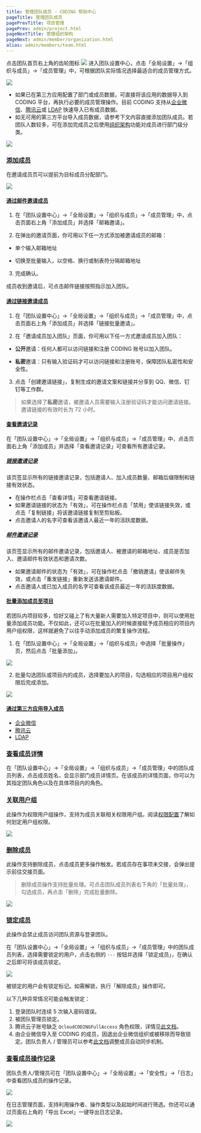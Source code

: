 ```yaml
---
title: 管理团队成员 - CODING 帮助中心
pageTitle: 管理团队成员
pagePrevTitle: 项目管理
pagePrev: admin/project.html
pageNextTitle: 管理组织架构
pageNext: admin/member/organization.html
alias: admin/members/team.html
---
```


点击团队首页右上角的齿轮图标 <img src ="https://help-assets.codehub.cn/enterprise/20210928153255.png" style ="margin:0"> 进入团队设置中心，点击「全局设置」->「组织与成员」->「成员管理」中，可根据团队实际情况选择最适合的成员管理方式。

![](https://help-assets.codehub.cn/enterprise/20210929153145.png)

*   如果已在第三方应用配置了部门或成员数据，可直接将该应用的数据导入到 CODING 平台，再执行必要的成员管理操作。目前 CODING 支持从[企业微信](/docs/admin/member/wecom.html)、[腾讯云](/docs/admin/member/cloud.html)或 [LDAP](/docs/admin/member/ldap.html) 快速导入已有成员数据。
*   如无可用的第三方平台导入成员数据，请参考下文内容直接添加团队成员。若团队人数较多，可在添加完成员之后使用[组织架构](/docs/admin/member/organization.html)功能对成员进行部门级分类。

![](https://help-assets.codehub.cn/enterprise/20220412135937.png)

### [添加成员](#members)

在邀请成员页可以提前为目标成员分配部门。

![](https://help-assets.codehub.cn/enterprise/20220530163531.png)

#### [通过邮件邀请成员](#email-invite)

1.  在「团队设置中心」->「全局设置」->「组织与成员」->「成员管理」中，点击页面右上角「添加成员」并选择「邮箱邀请」。

2.  在弹出的邀请页面，你可用以下任一方式添加被邀请成员的邮箱：

*   单个输入邮箱地址

*   切换至批量输入，以空格、换行或制表符分隔邮箱地址

3.  完成确认。

成员收到邀请后，可点击邮件链接按照指示加入团队。

#### [通过链接邀请成员](#link-invite)

1.  在「团队设置中心」->「全局设置」->「组织与成员」->「成员管理」中，点击页面右上角「添加成员」并选择「链接批量邀请」。

2.  在「邀请成员加入团队」页面，你可用以下任一方式邀请成员加入团队：

*   **公开**邀请：任何人都可以访问链接和注册 CODING 账号以加入团队。

*   **私密**邀请：只有输入验证码才可以访问链接和注册账号，保障团队私密性和安全性。

3.  点击「创建邀请链接」，复制生成的邀请文案和链接并分享到 QQ、微信、钉钉等工作群。

> 如果选择了**私密**邀请，被邀请人员需要输入注册验证码才能访问邀请链接。邀请链接的有效时长为 72 小时。

#### [查看邀请记录](#view)

在「团队设置中心」->「全局设置」->「组织与成员」->「成员管理」中，点击页面右上角「添加成员」并选择「查看邀请记录」可查看所有邀请记录。

##### [链接邀请记录](#link-record)

该页签显示所有的链接邀请记录，包括邀请人、加入成员数量、邮箱后缀限制和链接有效状态。
*   在操作栏点击「查看详情」可查看邀请链接。
*   如果邀请链接的状态为「有效」，可在操作栏点击「禁用」使该链接失效，或点击「复制链接」将该邀请链接复制至剪贴板。
*   点击邀请人的名字可查看该邀请人最近一年的活跃度数据。

##### [邮件邀请记录](#email-record)

该页签显示所有的邮件邀请记录，包括邀请人、被邀请的邮箱地址、成员是否加入、邀请邮件有效状态和邀请次数。

*   如果邀请邮件的状态为「有效」，可在操作栏点击「撤销邀请」使该邮件失效，或点击「重发链接」重新发送该邀请邮件。
*   点击邀请人或已加入成员的名字可查看该成员最近一年的活跃度数据。

#### [批量添加成员至项目](#batch-add)

若团队内项目较多，恰好又碰上了有大量新人需要加入特定项目中，则可以使用批量添加成员功能。不仅如此，还可以在批量加入的时候直接赋予成员相应的项目内用户组权限，这样就避免了以往手动添加成员的繁复操作流程。

1.  在「团队设置中心」->「全局设置」->「组织与成员」中选择「批量操作」页，然后点击「批量添加」。

![](https://help-assets.codehub.cn/enterprise/20210929153833.png)

2.  批量勾选团队或项目内的成员，选择要加入的项目，勾选相应的项目用户组权限后完成添加。

![](https://help-assets.codehub.cn/enterprise/20210929153943.png)

#### [通过第三方应用导入成员](#third-party)

*   [企业微信](/docs/admin/member/wecom.html)
*   [腾讯云](/docs/admin/member/cloud.html)
*   [LDAP](/docs/admin/member/ldap.html) 


### [查看成员详情](#view)

在「团队设置中心」->「全局设置」->「组织与成员」->「成员管理」中的团队成员列表，点击成员姓名，会显示部门成员详情页。在该成员的详情页面，你可以为其指定团队角色以及在具体项目内的角色。

### [关联用户组](#associate)

此操作为权限用户组操作，支持为成员关联相关权限用户组。阅读[权限配置](/docs/admin/permission.html)了解如何划定用户组权限。

![](https://help-assets.codehub.cn/enterprise/20201117192254.png)

### [删除成员](#delete)

此操作支持删除成员，点击成员更多操作触发。若成员存在事项未交接，会弹出提示前往交接页面。

> 删除成员操作支持批量处理。可点击团队成员列表右下角的「批量处理」，勾选成员，再点击「删除」完成批量删除。

![](https://help-assets.codehub.cn/enterprise/20201117192548.png)

### [锁定成员](#lock)

此操作会禁止成员访问团队资源与登录团队。

在「团队设置中心」->「全局设置」->「组织与成员」->「成员管理」中的团队成员列表，选择需要锁定的用户，点击右侧的 `···` 按钮并选择「锁定成员」，在确认之后即可将该成员锁定。

![](https://help-assets.codehub.cn/enterprise/20210719170609.png)

被锁定的用户会有锁定标记。如需解锁，执行「解除成员」操作即可。

以下几种异常情况可能会触发锁定：

1.  登录团队时连续 5 次输入密码错误。
2.  被团队管理员锁定。
3.  腾讯云子账号缺乏 `QcloudCODINGFullAccess` 角色权限，详情见[此文档](https://cloud.tencent.com/document/product/1115/44148)。
4.  由企业微信导入至 CODING 的成员，因退出企业微信组织或被移除而导致锁定。团队负责人 / 管理员可以参考[此文档](https://help.coding.net/docs/admin/member/wecom.html#sync)调整成员自动同步机制。

### [查看成员操作记录](#lock)

团队负责人/管理员可在「团队设置中心」->「全局设置」->「安全性」->「日志」中查看团队成员的操作记录。

![](https://help-assets.codehub.cn/enterprise/20210929154501.png)

在日志管理页面，支持利用操作者、操作类型以及起始时间进行筛选。你还可以通过页面右上角的「导出 Excel」一键导出日志记录。

![](https://help-assets.codehub.cn/enterprise/20210929154603.png)

